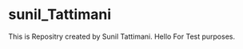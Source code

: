 sunil_Tattimani
===============

This is Repositry created by Sunil Tattimani. Hello
For Test purposes.
